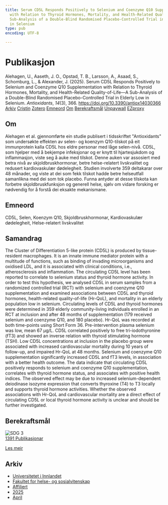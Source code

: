 ```yaml
---
title: Serum CD5L Responds Positively to Selenium and Coenzyme Q10 Supplementation
  with Relation to Thyroid Hormones, Mortality, and Health-Related Quality-of-Life—A
  Sub-Analysis of a Double-Blind Randomised Placebo-Controlled Trial in Elderly Low
  in Selenium
type: pub
encoding: UTF-8

---
```

<h1>Publikasjon</h1>
<article id="csl-bib-container-NAX38ZPD" class="csl-bib-container">
  <div class="csl-bib-body"> <div class="csl-entry">Alehagen, U., Aaseth, J. O., Opstad, T. B., Larsson, A., Asaad, S., Schomburg, L., &#38; Alexander, J. (2025). Serum CD5L Responds Positively to Selenium and Coenzyme Q10 Supplementation with Relation to Thyroid Hormones, Mortality, and Health-Related Quality-of-Life—A Sub-Analysis of a Double-Blind Randomised Placebo-Controlled Trial in Elderly Low in Selenium. <i>Antioxidants</i>, <i>14</i>(3), 366. <a href="https://doi.org/10.3390/antiox14030366">https://doi.org/10.3390/antiox14030366</a></div> </div>
  <div class="csl-bib-buttons">
    <a href="#taxonomy-article-NAX38ZPD" alt="archive" class="csl-bib-button">Arkiv</a>
    <a href="https://app.cristin.no/results/show.jsf?id=2375295" alt="Cristin" class="csl-bib-button">Cristin</a>
    <a href="http://zotero.org/groups/5881554/items/NAX38ZPD" alt="Zotero" class="csl-bib-button">Zotero</a>
    <a href="#keywords-article-NAX38ZPD" alt="keywords" class="csl-bib-button">Emneord</a>
    <a href="#about-article-NAX38ZPD" alt="about_pub" class="csl-bib-button">Om</a>
    <a href="#sdg-article-NAX38ZPD" alt="sdg" class="csl-bib-button">Berekraftsmål</a>
    <a href="https://doi.org/10.3390/antiox14030366" alt="Unpaywall" class="csl-bib-button">Unpaywall</a>
    <a href="https://doi.org/10.3390/antiox14030366" alt="EZproxy" class="csl-bib-button">EZproxy</a>
  </div>
  <div id="csl-bib-meta-container-NAX38ZPD"></div>
</article>
<div id="csl-bib-meta-NAX38ZPD" class="csl-bib-meta">
  <article id="about-article-NAX38ZPD" class="about_pub-article">
    <h1>Om</h1>
    Alehagen et al. gjennomførte ein studie publisert i tidsskriftet "Antioxidants" som undersøkte effekten av selen- og koenzym Q10-tilskot på eit immunprotein kalla CD5L hos eldre personar med låge selen-nivå. CD5L, som hjelper med å bekjempe infeksjonar og er knytt til hjartesjukdom og inflammasjon, viste seg å auke med tilskot. Denne auken var assosiert med betra nivå av skjoldbruskhormonar, betre helse-relatert livskvalitet og redusert kardiovaskulær dødelegheit. Studien involverte 359 deltakarar over 48 månader, og viste at dei som fekk tilskot hadde betre helseutfall samanlikna med dei som tok placebo. Funna antyder at desse tilskota kan forbetre skjoldbruskfunksjon og generell helse, sjølv om vidare forsking er nødvendig for å forstå dei eksakte mekanismane.
  </article>
  <article id="keywords-article-NAX38ZPD" class="keywords-article">
    <h1>Emneord</h1>
    CD5L, Selen, Koenzym Q10, Skjoldbruskhormonar, Kardiovaskulær dødelegheit, Helse-relatert livskvalitet
  </article>
  <article id="abstract-article-NAX38ZPD" class="abstract-article">
    <h1>Samandrag</h1>
    The Cluster of Differentiation 5-like protein (CD5L) is produced by tissue-resident macrophages. It is an innate immune mediator protein with a multitude of functions, such as binding of invading microorganisms and oxidised LDL, and it is associated with clinical conditions, i.e., atherosclerosis and inflammation. The circulating CD5L level has been reported to correlate to selenium status and thyroid hormone activity. In order to test this hypothesis, we analysed CD5L in serum samples from a randomized controlled trial (RCT) with selenium and coenzyme Q10 supplementation and examined associations between CD5L and thyroid hormones, health-related quality-of-life (Hr-QoL), and mortality in an elderly population low in selenium. Circulating levels of CD5L and thyroid hormones were determined in 359 elderly community-living individuals enrolled in an RCT at inclusion and after 48 months of supplementation (179 received selenium and coenzyme Q10, and 180 placebo). Hr-QoL was recorded at both time-points using Short Form 36. Pre-intervention plasma selenium was low, mean 67 µg/L. CD5L correlated positively to free tri-iodothyronine (fT3) and showed an inverse relation with thyroid stimulating hormone (TSH). Low CD5L concentrations at inclusion in the placebo group were associated with increased cardiovascular mortality during 10 years of follow-up, and impaired Hr-QoL at 48 months. Selenium and coenzyme Q10 supplementation significantly increased CD5L and fT3 levels, in association with a better health outcome. The data indicate that circulating CD5L positively responds to selenium and coenzyme Q10 supplementation, correlates with thyroid hormone status, and associates with positive health indices. The observed effect may be due to increased selenium-dependent deiodinase isozyme expression that converts thyroxine (T4) to T3 locally and supports thyroid hormone activities. Whether the observed associations with Hr-QoL and cardiovascular mortality are a direct effect of circulating CD5L or local thyroid hormone activity is unclear and should be further investigated.
  </article>
  <article id="sdg-article-NAX38ZPD" class="sdg-article">
    <h1>Berekraftsmål</h1>
    <div class="sdg-container"><div id="sdg3" class="sdg">
        <img src="{{< params subfolder >}}images/sdg/sdg03_nn.png" class="image" alt="SDG 3">
        <div class="sdg-overlay">
          <a href="{{< params subfolder >}}nn/archive/?sdg=3#archive" class="sdg-publication-count"><span>1391</span> Publikasjonar</a>
          <p><a href="https://fn.no/om-fn/fns-baerekraftsmaal/god-helse-og-livskvalitet?lang=nno-NO" class="sdg-read-more">Les meir</a></p>
        </div>
      </div></div>
  </article>
  <article id="taxonomy-article-NAX38ZPD" class="taxonomy-article">
    <h1>Arkiv</h1>
    <ul>
      <li><a href="{{< params subfolder >}}nn/archive/?key=3DCRN523">Universitetet i Innlandet</a></li>
      <li><a href="{{< params subfolder >}}nn/archive/?key=IDKFS3MX">Fakultet for helse- og sosialvitenskap</a></li>
      <li><a href="{{< params subfolder >}}nn/archive/?key=VD6VZ36D">Affiliert</a></li>
      <li><a href="{{< params subfolder >}}nn/archive/?key=99UUJVSX">2025</a></li>
      <li><a href="{{< params subfolder >}}nn/archive/?key=73MQUCV6">April</a></li>
    </ul>
  </article>
</div>
